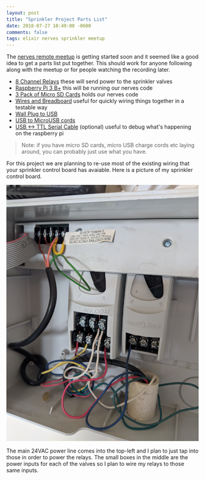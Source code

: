 ```yaml
---
layout: post
title: "Sprinkler Project Parts List"
date: 2018-07-27 10:49:00 -0600
comments: false
tags: elixir nerves sprinkler meetup
---
```


The [nerves remote meetup](/2018/07/03/nerves-sprinkler-meetup.html) is getting started soon and it seemed like a good idea to get a parts list put together.
This should work for anyone following along with the meetup or for people watching the recording later.

* [8 Channel Relays](http://a.co/033ga9I) these will send power to the sprinkler valves
* [Raspberry Pi 3 B+](http://a.co/1xSC2kR) this will be running our nerves code
* [3 Pack of Micro SD Cards](http://a.co/5miyrEc) holds our nerves code
* [Wires and Breadboard](http://a.co/bCkOvnf) useful for quickly wiring things together in a testable way
* [Wall Plug to USB](http://a.co/3l4Mpkx)
* [USB to MicroUSB cords](http://a.co/3Dz5VYo)
* [USB <-> TTL Serial Cable](http://a.co/0oimg8b) (optional) useful to debug what's happening on the raspberry pi

> Note: if you have micro SD cards, micro USB charge cords etc laying around, you can probably just use what you have.

For this project we are planning to re-use most of the existing wiring that your sprinkler control board has avaiable.
Here is a picture of my sprinkler control board.

![sprinkler control board](/assets/images/2018-07-27/sprinkler_control_board.jpg)

The main 24VAC power line comes into the top-left and I plan to just tap into those in order to power the relays.
The small boxes in the middle are the power inputs for each of the valves so I plan to wire my relays to those same inputs.
